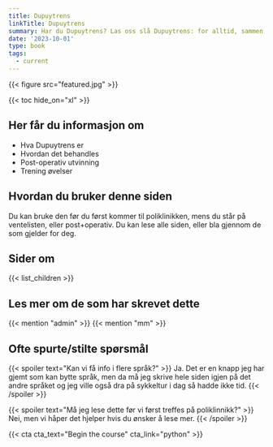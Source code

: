 ```yaml
---
title: Dupuytrens
linkTitle: Dupuytrens
summary: Har du Dupuytrens? Las oss slå Dupuytrens: for alltid, sammen!
date: '2023-10-01'
type: book
tags:
  - current
---
```


{{< figure src="featured.jpg" >}}

{{< toc hide_on="xl" >}}

##  Her får du informasjon om

- Hva Dupuytrens er
- Hvordan det behandles
- Post-operativ utvinning 
- Trening øvelser

## Hvordan du bruker denne siden

Du kan bruke den før du først kommer til poliklinikken, mens du står på ventelisten, eller post+operativ. Du kan lese alle siden, eller bla gjennom de som gjelder for deg.

## Sider om

{{< list_children >}}

## Les mer om de som har skrevet dette

{{< mention "admin" >}}
{{< mention "mm" >}}

## Ofte spurte/stilte spørsmål 

{{< spoiler text="Kan vi få info i flere språk?" >}}
Ja. Det er en knapp jeg har gjemt som kan bytte språk, men da må jeg skrive hele siden igjen på det andre språket og jeg ville også dra på sykkeltur i dag så hadde ikke tid. 
{{< /spoiler >}}

{{< spoiler text="Må jeg lese dette før vi først treffes på poliklinnikk?" >}}
Nei, men vi håper det hjelper hvis du ønsker å lese mer.
{{< /spoiler >}}


{{< cta cta_text="Begin the course" cta_link="python" >}}
